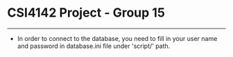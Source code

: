 # CSI4142 Project - Group 15

---

* In order to connect to the database, you need to fill in your user name and password 
  in database.ini file under 'script/' path.
